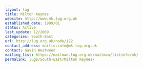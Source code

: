 ```yaml
---
layout: lug
title: Milton Keynes
website: http://www.mk.lug.org.uk
established_date: 1999/01
status: Active
last_update: 12/2009
categories: South-East
url: http://lug.org.uk/node/122
contact_address: mailto:info@mk.lug.org.uk
contact: Gavin Westwood
mailing_list: https://mailman.lug.org.uk/mailman/listinfo/mk/
permalink: lugs/South-East/Milton Keynes/
---
```

